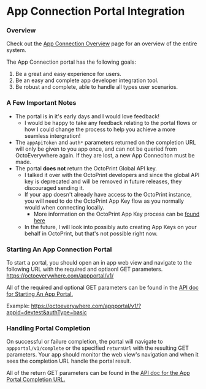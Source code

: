 # App Connection Portal Integration

### Overview

Check out the [App Connection Overview](App-Connection-Overview.md) page for an overview of the entire system. 

The App Connection portal has the following goals:

1)	Be a great and easy experience for users.
2)	Be an easy and complete app developer integration tool.
3)	Be robust and complete, able to handle all types user scenarios.


### A Few Important Notes

- The portal is in it's early days and I would love feedback!
  - I would be happy to take any feedback relating to the portal flows or how I could change the process to help you achieve a more seamless intergration!
- The `appApiToken` and `auth*` parameters returned on the completion URL will only be given to you app once, and can not be queried from OctoEverywhere again. If they are lost, a new App Conneciton must be made.
- The portal **does not** return the OctoPrint Global API key.
  - I talked it over with the OctoPrint developers and since the global API key is deprecated and will be removed in future releases, they discouraged sending it. 
  - If your app doesn't already have access to the OctoPrint instance, you will need to do the OctoPrint App Key flow as you normally would when connecting locally.
    - More information on the OctoPrint App Key process can be [found here](https://docs.octoprint.org/en/master/bundledplugins/appkeys.html)
  - In the future, I will look into possibly auto creating App Keys on your behalf in OctoPrint, but that's not possible right now.

### Starting An App Connection Portal

To start a portal, you should open an in app web view and navigate to the following URL with the required and optiaonl GET parameters.
https://octoeverywhere.com/appportal/v1/

All of the required and optional GET parameters can be found in the [API doc for Starting An App Portal.](../reference/App-Connection.v1.yaml/paths/~1appportal~1v1/get)

Example: https://octoeverywhere.com/appportal/v1/?appid=devtest&authType=basic

### Handling Portal Completion

On successful or failure completion, the portal will navigate to `appportal/v1/complete` or the specified `returnUrl` with the resulting GET parameters. Your app should monitor the web view's navigation and when it sees the completion URL handle the portal result.

All of the return GET parameters can be found in the [API doc for the App Portal Completion URL.](../reference/App-Connection.v1.yaml/paths/~1appportal~1v1/get)




<!-- ### Cool Right? Let's Talk Intergration!

There are a few basic user states to consider:

- Users Who Are New To Your App
  - User's who have OctoEverywhere setup already
  - User's who don't have OctoEverwhere setup already
- Extisting Users Of Your App
  - User's who have OctoEverywhere setup already
  - User's who don't have OctoEverwhere setup already
 -->